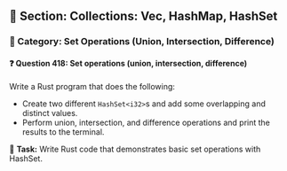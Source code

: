 ## 📘 Section: Collections: Vec, HashMap, HashSet
### 🔹 Category: Set Operations (Union, Intersection, Difference)
#### ❓ Question 418: Set operations (union, intersection, difference)

Write a Rust program that does the following:

- Create two different `HashSet<i32>`s and add some overlapping and distinct values.
- Perform union, intersection, and difference operations and print the results to the terminal.

🔧 **Task:** Write Rust code that demonstrates basic set operations with HashSet.
